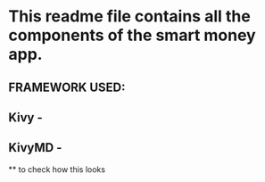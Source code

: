 # This readme file contains all the components of the smart money app.

## FRAMEWORK USED:

## Kivy -

## KivyMD -

** to check how this looks
